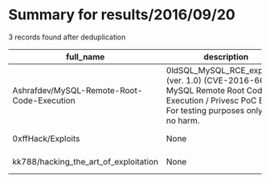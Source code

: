 
# Summary for results/2016/09/20
    
3 records found after deduplication

| full_name | description | html_url | matched_list | matched_count | pushed_at | size | stargazers_count | language | forks_count |
|--------------------------------------------|---------------------------------------------------------------------------------------------------------------------------------------------------------|---------------------------------------------------------------|-------------------------------------------------------------------|-----------------|---------------------------|--------|--------------------|------------|---------------|
| Ashrafdev/MySQL-Remote-Root-Code-Execution | 0ldSQL_MySQL_RCE_exploit.py (ver. 1.0) (CVE-2016-6662) MySQL Remote Root Code Execution / Privesc PoC Exploit For testing purposes only. Do no harm. | https://github.com/Ashrafdev/MySQL-Remote-Root-Code-Execution | ['cve poc', 'exploit', 'rce', 'rce poc', 'remote code execution'] | 5 | 2016-09-20 08:12:40+00:00 | 16 | 7 | Python | 9 |
| 0xffHack/Exploits | None | https://github.com/0xffHack/Exploits | ['exploit'] | 1 | 2016-09-20 09:01:40+00:00 | 9 | 0 | Ruby | 0 |
| kk788/hacking_the_art_of_exploitation | None | https://github.com/kk788/hacking_the_art_of_exploitation | ['exploit'] | 1 | 2016-09-20 12:47:08+00:00 | 0 | 0 | | 0 |
